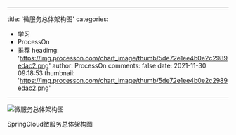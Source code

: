 
---
title: '微服务总体架构图'
categories: 
 - 学习
 - ProcessOn
 - 推荐
headimg: 'https://img.processon.com/chart_image/thumb/5de72e1ee4b0e2c2989edac2.png'
author: ProcessOn
comments: false
date: 2021-11-30 09:18:53
thumbnail: 'https://img.processon.com/chart_image/thumb/5de72e1ee4b0e2c2989edac2.png'
---

<div>   
<img class="thumb" alt="微服务总体架构图" src="https://img.processon.com/chart_image/thumb/5de72e1ee4b0e2c2989edac2.png" referrerpolicy="no-referrer">
<p>SpringCloud微服务总体架构图</p>  
</div>
            